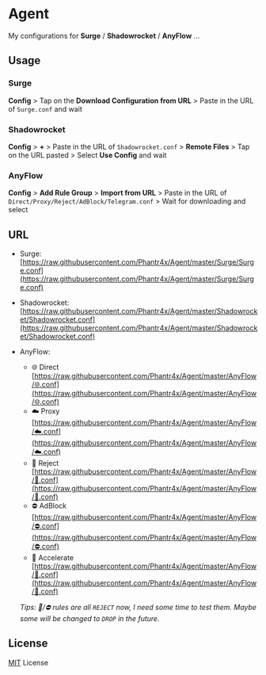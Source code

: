 # Agent

My configurations for **Surge** / **Shadowrocket** / **AnyFlow** ...

## Usage

### Surge

**Config** > Tap on the **Download Configuration from URL** > Paste in the URL of `Surge.conf` and wait

### Shadowrocket

**Config** > **+** > Paste in the URL of `Shadowrocket.conf` > **Remote Files** > Tap on the URL pasted > Select **Use Config** and wait

### AnyFlow

**Config** > **Add Rule Group** > **Import from URL** > Paste in the URL of `Direct/Proxy/Reject/AdBlock/Telegram.conf` > Wait for downloading and select

## URL

* Surge:
[https://raw.githubusercontent.com/Phantr4x/Agent/master/Surge/Surge.conf](https://raw.githubusercontent.com/Phantr4x/Agent/master/Surge/Surge.conf)

* Shadowrocket:
[https://raw.githubusercontent.com/Phantr4x/Agent/master/Shadowrocket/Shadowrocket.conf](https://raw.githubusercontent.com/Phantr4x/Agent/master/Shadowrocket/Shadowrocket.conf)

* AnyFlow:
  + 🌐 Direct [https://raw.githubusercontent.com/Phantr4x/Agent/master/AnyFlow/🌐.conf](https://raw.githubusercontent.com/Phantr4x/Agent/master/AnyFlow/🌐.conf)
  + ☁️ Proxy [https://raw.githubusercontent.com/Phantr4x/Agent/master/AnyFlow/☁️.conf](https://raw.githubusercontent.com/Phantr4x/Agent/master/AnyFlow/☁️.conf)
  + 🚫 Reject [https://raw.githubusercontent.com/Phantr4x/Agent/master/AnyFlow/🚫.conf](https://raw.githubusercontent.com/Phantr4x/Agent/master/AnyFlow/🚫.conf)
  + ⛔️ AdBlock [https://raw.githubusercontent.com/Phantr4x/Agent/master/AnyFlow/⛔️.conf](https://raw.githubusercontent.com/Phantr4x/Agent/master/AnyFlow/⛔️.conf)
  + 🚀 Accelerate [https://raw.githubusercontent.com/Phantr4x/Agent/master/AnyFlow/🚀.conf](https://raw.githubusercontent.com/Phantr4x/Agent/master/AnyFlow/🚀.conf)

  *Tips: 🚫/⛔️ rules are all `REJECT` now, I need some time to test them. Maybe some will be changed to `DROP` in the future.*

## License
[MIT](https://opensource.org/licenses/MIT) License
